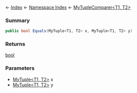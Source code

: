 ← [Index](Api-Index) ← [Namespace Index](Namespace-Index) ← [MyTupleComparer<T1, T2>](VRage.MyTupleComparer`2)

### Summary

```csharp
public bool Equals(MyTuple<T1, T2> x, MyTuple<T1, T2> y)
```

### Returns

[bool](https://docs.microsoft.com/en-us/dotnet/api/system.boolean?view=netframework-4.6)

### Parameters

* [MyTuple<T1, T2>](VRage.MyTuple`2) x
* [MyTuple<T1, T2>](VRage.MyTuple`2) y
